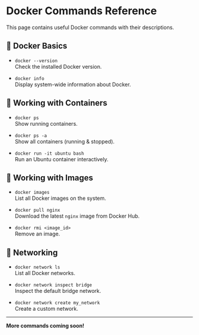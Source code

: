 # Docker Commands Reference

This page contains useful Docker commands with their descriptions.

## 🔹 Docker Basics
- `docker --version`  
  Check the installed Docker version.

- `docker info`  
  Display system-wide information about Docker.

## 🔹 Working with Containers
- `docker ps`  
  Show running containers.

- `docker ps -a`  
  Show all containers (running & stopped).

- `docker run -it ubuntu bash`  
  Run an Ubuntu container interactively.

## 🔹 Working with Images
- `docker images`  
  List all Docker images on the system.

- `docker pull nginx`  
  Download the latest `nginx` image from Docker Hub.

- `docker rmi <image_id>`  
  Remove an image.

## 🔹 Networking
- `docker network ls`  
  List all Docker networks.

- `docker network inspect bridge`  
  Inspect the default bridge network.

- `docker network create my_network`  
  Create a custom network.

---
**More commands coming soon!**
